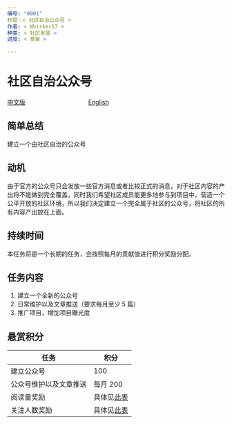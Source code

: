 ```yaml
---
编号: "0001"
标题：< 社区自治公众号 >
作者: < Whisker17 >
种类: < 社区发展 >
进度: < 草案 >

---
```


# 社区自治公众号

[中文版]()      &nbsp; &nbsp; &nbsp; &nbsp; &nbsp; &nbsp; &nbsp; &nbsp; &nbsp; &nbsp; &nbsp; &nbsp; &nbsp; &nbsp; &nbsp; &nbsp; &nbsp; &nbsp;                [English]()

## 简单总结

建立一个由社区自治的公众号

## 动机

由于官方的公众号只会发放一些官方消息或者比较正式的消息，对于社区内容的产出将不能做到完全覆盖，同时我们希望社区成员能更多地参与到项目中，营造一个公平开放的社区环境，所以我们决定建立一个完全属于社区的公众号，将社区的所有内容产出放在上面。

## 持续时间

本任务将是一个长期的任务，会按照每月的贡献值进行积分奖励分配。

## 任务内容

1. 建立一个全新的公众号
2. 日常维护以及文章推送（要求每月至少 5 篇）
3. 推广项目，增加项目曝光度

## 悬赏积分

| 任务                   | 积分                                                         |
| ---------------------- | ------------------------------------------------------------ |
| 建立公众号             | 100                                                          |
| 公众号维护以及文章推送 | 每月 200                                                     |
| 阅读量奖励             | 具体见[此表](https://github.com/Whisker17/Seer-For-China/tree/main/bounty#%E9%98%B6%E6%A2%AF%E5%BC%8F%E5%A5%96%E5%8A%B1%E6%96%B9%E6%A1%88) |
| 关注人数奖励           | 具体见[此表](https://github.com/Whisker17/Seer-For-China/tree/main/bounty#%E9%98%B6%E6%A2%AF%E5%BC%8F%E5%A5%96%E5%8A%B1%E6%96%B9%E6%A1%88) |

